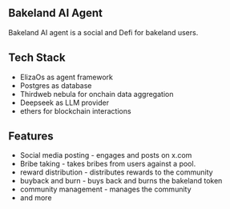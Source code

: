 ## Bakeland AI Agent

Bakeland AI agent is a social and Defi for bakeland users.

## Tech Stack

- ElizaOs as agent framework
- Postgres as database
- Thirdweb nebula for onchain data aggregation
- Deepseek as LLM provider
- ethers for blockchain interactions

## Features

- Social media posting - engages and posts on x.com
- Bribe taking - takes bribes from users against a pool.
- reward distribution - distributes rewards to the community
- buyback and burn - buys back and burns the bakeland token
- community management - manages the community
- and more



